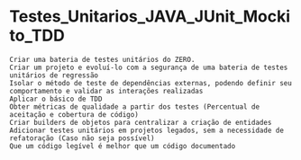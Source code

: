 # Testes_Unitarios_JAVA_JUnit_Mockito_TDD
    Criar uma bateria de testes unitários do ZERO.     
	Criar um projeto e evoluí-lo com a segurança de uma bateria de testes unitários de regressão     
	Isolar o método de teste de dependências externas, podendo definir seu comportamento e validar as interações realizadas     
	Aplicar o básico de TDD     
	Obter métricas de qualidade a partir dos testes (Percentual de aceitação e cobertura de código)     
	Criar builders de objetos para centralizar a criação de entidades     
	Adicionar testes unitários em projetos legados, sem a necessidade de refatoração (Caso não seja possível)    
	Que um código legível é melhor que um código documentado
